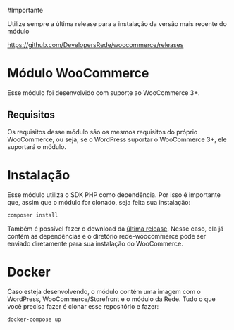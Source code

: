 #Importante

Utilize sempre a última release para a instalação da versão mais recente do módulo

https://github.com/DevelopersRede/woocommerce/releases

# Módulo WooCommerce

Esse módulo foi desenvolvido com suporte ao WooCommerce 3+.

## Requisitos

Os requisitos desse módulo são os mesmos requisitos do próprio WooCommerce, ou seja, se o WordPress suportar o WooCommerce 3+, ele suportará o módulo.

# Instalação

Esse módulo utiliza o SDK PHP como dependência. Por isso é importante que, assim que o módulo for clonado, seja feita sua instalação:

```bash
composer install
```

Também é possível fazer o download da [última release](https://github.com/DevelopersRede/woocommerce/releases/latest). Nesse caso, ela já contém as dependências e o diretório rede-woocommerce pode ser enviado diretamente para sua instalação do WooCommerce.

# Docker

Caso esteja desenvolvendo, o módulo contém uma imagem com o WordPress, WooCommerce/Storefront e o módulo da Rede. Tudo o que você precisa fazer é clonar esse repositório e fazer:

```
docker-compose up
```
